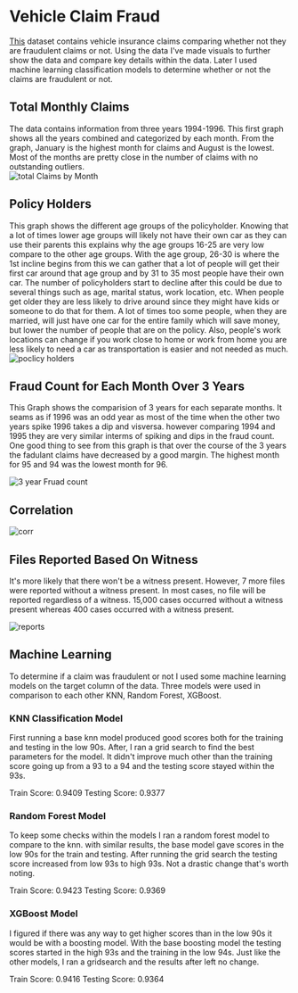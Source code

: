 # Vehicle Claim Fraud
[This](https://www.kaggle.com/shivamb/vehicle-claim-fraud-detection) dataset contains vehicle insurance claims comparing whether not they are fraudulent claims or not. Using the data I've made visuals to further show the data and compare key details within the data. Later I used machine learning classification models to determine whether or not the claims are fraudulent or not.

## Total Monthly Claims
The data contains information from three years 1994-1996. This first graph shows all the years combined and categorized by each month. From the graph, January is the highest month for claims and August is the lowest. Most of the months are pretty close in the number of claims with no outstanding outliers.  
![total Claims by Month](https://user-images.githubusercontent.com/88803320/146809108-b92a6220-811c-40ff-9309-d24e44821fec.png)


## Policy Holders
This graph shows the different age groups of the policyholder. Knowing that a lot of times lower age groups will likely not have their own car as they can use their parents this explains why the age groups 16-25 are very low compare to the other age groups. With the age group, 26-30 is where the 1st incline begins from this we can gather that a lot of people will get their first car around that age group and by 31 to 35 most people have their own car. The number of policyholders start to decline after this could be due to several things such as age, marital status, work location, etc. When people get older they are less likely to drive around since they might have kids or someone to do that for them. A lot of times too some people, when they are married, will just have one car for the entire family which will save money, but lower the number of people that are on the policy. Also, people's work locations can change if you work close to home or work from home you are less likely to need a car as transportation is easier and not needed as much. 
![poclicy holders](https://user-images.githubusercontent.com/88803320/146809114-54f866b7-870d-44ff-8e29-fe51f11551fe.png)


## Fraud Count for Each Month Over 3 Years
This Graph shows the comparision of 3 years for each separate months. It seams as if 1996 was an odd year as most of the time when the other two years spike 1996 takes a dip and visversa. however comparing 1994 and 1995 they are very similar interms of spiking and dips in the fraud count. One good thing to see from this graph is that over the course of the 3 years the fadulant claims have decreased by a good margin. The highest month for 95 and 94 was the lowest month for 96. 

![3 year Fruad count](https://user-images.githubusercontent.com/88803320/146809119-22b6d9a1-0f6d-4276-9380-3fc04a3b82b8.png)


## Correlation 
![corr](https://user-images.githubusercontent.com/88803320/147151370-7c576902-efac-41f0-830d-4db3053fd99a.png)

## Files Reported Based On Witness
It's more likely that there won't be a witness present. However, 7 more files were reported without a witness present. In most cases, no file will be reported regardless of a witness. 15,000 cases occurred without a witness present whereas 400 cases occurred with a witness present. 

![reports](https://user-images.githubusercontent.com/88803320/147151777-041f49bc-bcfa-4e25-97ee-607d1bf0c4ec.png)


## Machine Learning
To determine if a claim was fraudulent or not I used some machine learning models on the target column of the data. Three models were used in comparison to each other KNN, Random Forest, XGBoost. 

### KNN Classification Model
First running a base knn model produced good scores both for the training and testing in the low 90s. After, I ran a grid search to find the best parameters for the model. It didn't improve much other than the training score going up from a 93 to a 94 and the testing score stayed within the 93s.

Train Score: 0.9409
Testing Score: 0.9377

### Random Forest Model 
To keep some checks within the models I ran a random forest model to compare to the knn. with similar results, the base model gave scores in the low 90s for the train and testing. After running the grid search the testing score increased from low 93s to high 93s. Not a drastic change that's worth noting.

Train Score: 0.9423
Testing Score: 0.9369

### XGBoost Model
I figured if there was any way to get higher scores than in the low 90s it would be with a boosting model. With the base boosting model the testing scores started in the high 93s and the training in the low 94s. Just like the other models, I ran a gridsearch and the results after left no change.

Train Score: 0.9416
Testing Score: 0.9364


